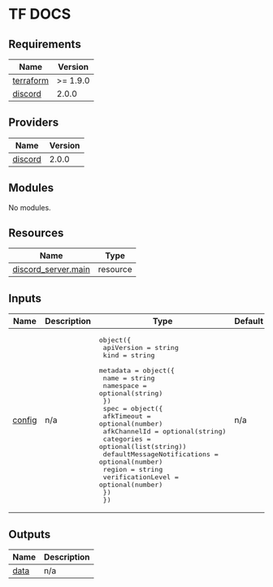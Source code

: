 <!-- markdownlint-disable MD041 -->
<!-- markdownlint-disable MD033 -->
<!-- markdownlint-disable MD028 -->

# TF DOCS

<!-- prettier-ignore-start -->

<!-- BEGIN_TF_DOCS -->
## Requirements

| Name | Version |
|------|---------|
| <a name="requirement_terraform"></a> [terraform](#requirement\_terraform) | >= 1.9.0 |
| <a name="requirement_discord"></a> [discord](#requirement\_discord) | 2.0.0 |

## Providers

| Name | Version |
|------|---------|
| <a name="provider_discord"></a> [discord](#provider\_discord) | 2.0.0 |

## Modules

No modules.

## Resources

| Name | Type |
|------|------|
| [discord_server.main](https://registry.terraform.io/providers/Lucky3028/discord/2.0.0/docs/resources/server) | resource |

## Inputs

| Name | Description | Type | Default | Required |
|------|-------------|------|---------|:--------:|
| <a name="input_config"></a> [config](#input\_config) | n/a | <pre>object({<br/>    apiVersion = string<br/>    kind       = string<br/>    metadata = object({<br/>      name      = string<br/>      namespace = optional(string)<br/>    })<br/>    spec = object({<br/>      afkTimeout                  = optional(number)<br/>      afkChannelId                = optional(string)<br/>      categories                  = optional(list(string))<br/>      defaultMessageNotifications = optional(number)<br/>      region                      = string<br/>      verificationLevel           = optional(number)<br/>    })<br/>  })</pre> | n/a | yes |

## Outputs

| Name | Description |
|------|-------------|
| <a name="output_data"></a> [data](#output\_data) | n/a |
<!-- END_TF_DOCS -->

<!-- prettier-ignore-end -->
